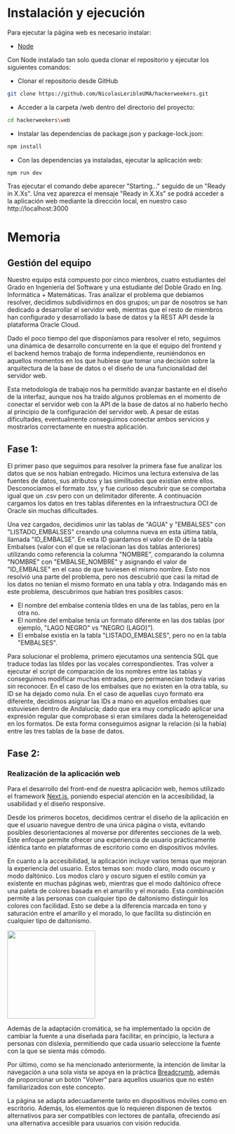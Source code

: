 # Instalación y ejecución
Para ejecutar la página web es necesario instalar:
- [Node](https://nodejs.org/en/download/source-code)

Con Node instalado tan solo queda clonar el repositorio y ejecutar los siguientes comandos:
- Clonar el repositorio desde GitHub
```bash
git clone https://github.com/NicolasLeribleUMA/hackerweekers.git
```
- Acceder a la carpeta /web dentro del directorio del proyecto:
```bash
cd hackerweekers\web
```
- Instalar las dependencias de package.json y package-lock.json:
```bash
npm install
```
- Con las dependencias ya instaladas, ejecutar la aplicación web:
```bash
npm run dev
```

Tras ejecutar el comando debe aparecer "Starting..." seguido de un "Ready in X.Xs". Una vez aparezca el mensaje "Ready in X.Xs" se podrá acceder a la aplicación web mediante la dirección local, en nuestro caso http://localhost:3000

# Memoria
## Gestión del equipo

Nuestro equipo está compuesto por cinco mienbros, cuatro estudiantes del Grado en Ingeniería del Software y una estudiante del Doble Grado en Ing. Informática + Matemáticas. Tras analizar el problema que debíamos resolver, decidimos subdividirnos en dos grupos; un par de nosotros se han dedicado a desarrollar el servidor web, mientras que el resto de miembros han configurado y desarrollado la base de datos y la REST API desde la plataforma Oracle Cloud.

Dado el poco tiempo del que disponíamos para resolver el reto, seguimos una dinámica de desarrollo concurrente en la que el equipo del frontend y el backend hemos trabajo de forma independiente, reuniéndonos en aquellos momentos en los que hubiese que tomar una decisión sobre la arquitectura de la base de datos o el diseño de una funcionalidad del servidor web.

Esta metodología de trabajo nos ha permitido avanzar bastante en el diseño de la interfaz, aunque nos ha traído algunos problemas en el momento de conectar el servidor web con la API de la base de datos al no haberlo hecho al principio de la configuración del servidor web. A pesar de estas dificultades, eventualmente conseguimos conectar ambos servicios y mostrarlos correctamente en nuestra aplicación.

## Fase 1:

El primer paso que seguimos para resolver la primera fase fue analizar los datos que se nos habían entregado. Hicimos una lectura extensiva de las fuentes de datos, sus atributos y las similitudes que existían entre ellos. Desconocíamos el formato .tsv, y fue curioso descubrir que se comportaba igual que un .csv pero con un delimitador diferente. A continuación cargamos los datos en tres tablas diferentes en la infraestructura OCI de Oracle sin muchas dificultades.

Una vez cargados, decidimos unir las tablas de "AGUA" y "EMBALSES" con "LISTADO_EMBALSES" creando una columna nueva en esta última tabla, llamada "ID_EMBALSE". En esta ID guardamos el valor de ID de la tabla Embalses (valor con el que se relacionan las dos tablas anteriores) utilizando como referencia la columna "NOMBRE", comparando la columna "NOMBRE" con "EMBALSE_NOMBRE" y asignando el valor de "ID_EMBALSE" en el caso de que tuviesen el mismo nombre. Esto nos resolvió una parte del problema, pero nos descubrió que casi la mitad de los datos no tenían el mismo formato en una tabla y otra. Indagando más en este problema, descubrimos que habían tres posibles casos:

- El nombre del embalse contenía tíldes en una de las tablas, pero en la otra no.
- El nombre del embalse tenía un formato diferente en las dos tablas (por ejemplo, "LAGO NEGRO" vs "NEGRO (LAGO)").
- El embalse existía en la tabla "LISTADO_EMBALSES", pero no en la tabla "EMBALSES".

Para solucionar el problema, primero ejecutamos una sentencia SQL que traduce todas las tildes por las vocales correspondientes. Tras volver a ejecutar el script de comparación de los nombres entre las tablas y conseguimos modificar muchas entradas, pero permanecían todavía varias sin reconocer. En el caso de los embalses que no existen en la otra tabla, su ID se ha dejado como nula. En el caso de aquellas cuyo formato era diferente, decidimos asignar las IDs a mano en aquellos embalses que estuviesen dentro de Andalucía; dado que era muy complicado aplicar una expresión regular que comprobase si eran similares dada la heterogeneidad en los formatos. De esta forma conseguimos asignar la relación (si la había) entre las tres tablas de la base de datos.   

## Fase 2:
### Realización de la aplicación web
Para el desarrollo del front-end de nuestra aplicación web, hemos utilizado el framework [Next.js](https://github.com/vercel/next.js/), poniendo especial atención en la accesibilidad, la usabilidad y el diseño responsive.

Desde los primeros bocetos, decidimos centrar el diseño de la aplicación en que el usuario navegue dentro de una única página o vista, evitando posibles desorientaciones al moverse por diferentes secciones de la web. Este enfoque permite ofrecer una experiencia de usuario prácticamente idéntica tanto en plataformas de escritorio como en dispositivos móviles.

En cuanto a la accesibilidad, la aplicación incluye varios temas que mejoran la experiencia del usuario. Estos temas son: modo claro, modo oscuro y modo daltónico. Los modos claro y oscuro siguen el estilo común ya existente en muchas páginas web, mientras que el modo daltónico ofrece una paleta de colores basada en el amarillo y el morado. Esta combinación permite a las personas con cualquier tipo de daltonismo distinguir los colores con facilidad. Esto se debe a la diferencia marcada en tono y saturación entre el amarillo y el morado, lo que facilita su distinción en cualquier tipo de daltonismo.

<img src="https://github.com/user-attachments/assets/85d737e6-957a-4ea2-9ac4-8a0d8e9bd20e" style="width: 200px">


Además de la adaptación cromática, se ha implementado la opción de cambiar la fuente a una diseñada para facilitar, en principio, la lectura a personas con dislexia, permitiendo que cada usuario seleccione la fuente con la que se sienta más cómodo.

Por último, como se ha mencionado anteriormente, la intención de limitar la navegación a una sola vista se apoya en la práctica [Breadcrumb](https://www.w3.org/WAI/ARIA/apg/patterns/breadcrumb/examples/breadcrumb/), además de proporcionar un botón "Volver" para aquellos usuarios que no estén familiarizados con este concepto.

La página se adapta adecuadamente tanto en dispositivos móviles como en escritorio. Además, los elementos que lo requieren disponen de textos alternativos para ser compatibles con lectores de pantalla, ofreciendo así una alternativa accesible para usuarios con visión reducida.
